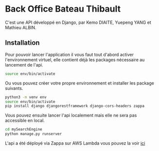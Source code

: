 # Back Office Bateau Thibault
C'est une API développé en Django, par Kemo DIAITE, Yuepeng YANG et Mathieu ALBIN.

## Installation
Pour pouvoir lancer l'application il vous faut tout d'abord activer l'environnement virtuel, elle contient déjà les packages nécessaire au lancement de l'api.

```bash
source env/bin/activate
```
Ou vous pouvez créer votre propre environnement et installer les package suivants.

```bash
python3 -m venv env
source env/bin/activate
pip install django djangorestframework django-cors-headers zappa
```
Vous pouvez ensuite lancer l'api localement mais elle ne sera pas accessible en local. 
```bash
cd mySearchEngine
python manage.py runserver
```
L'api a été déployé via Zappa sur AWS Lambda vous pouvez la voir [ici](https://16fcwr67g9.execute-api.eu-west-3.amazonaws.com/backend_BT_YMK)